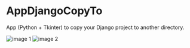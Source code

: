 # AppDjangoCopyTo
App (Python + Tkinter) to copy your Django project to another directory.

![image 1](https://github.com/CleberAP/AppDjangoCopyTo/tree/main/Telas/tela_01.png)
![image 2](https://github.com/CleberAP/AppDjangoCopyTo/tree/main/Telas/tela_02.png)
